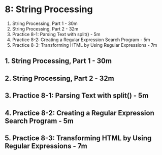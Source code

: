 # 8: String Processing

1. String Processing, Part 1 - 30m
2. String Processing, Part 2 - 32m
3. Practice 8-1: Parsing Text with split() - 5m
4. Practice 8-2: Creating a Regular Expression Search Program - 5m
5. Practice 8-3: Transforming HTML by Using Regular Expressions - 7m

## 1. String Processing, Part 1 - 30m
## 2. String Processing, Part 2 - 32m
## 3. Practice 8-1: Parsing Text with split() - 5m
## 4. Practice 8-2: Creating a Regular Expression Search Program - 5m
## 5. Practice 8-3: Transforming HTML by Using Regular Expressions - 7m

